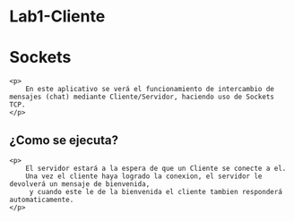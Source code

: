 # Lab1-Cliente

<h1>Sockets</h1>

	<p>
		En este aplicativo se verá el funcionamiento de intercambio de mensajes (chat) mediante Cliente/Servidor, haciendo uso de Sockets TCP.
	</p>

<h2> ¿Como se ejecuta?</h2>

	<p>
		El servidor estará a la espera de que un Cliente se conecte a el.
		Una vez el cliente haya logrado la conexion, el servidor le devolverá un mensaje de bienvenida,
		 y cuando este le de la bienvenida el cliente tambien responderá automaticamente.
	</p>

